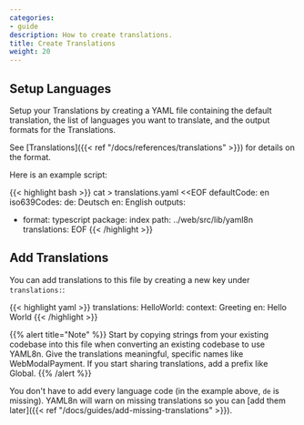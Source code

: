 ```yaml
---
categories:
- guide
description: How to create translations.
title: Create Translations
weight: 20
---
```


## Setup Languages

Setup your Translations by creating a YAML file containing the default translation, the list of languages you want to translate, and the output formats for the Translations.

See [Translations]({{< ref "/docs/references/translations" >}}) for details on the format.

Here is an example script:

{{< highlight bash >}}
cat > translations.yaml <<EOF
defaultCode: en
iso639Codes:
  de: Deutsch
  en: English
outputs:
- format: typescript
  package: index
  path: ../web/src/lib/yaml8n
translations:
EOF
{{< /highlight >}}

## Add Translations

You can add translations to this file by creating a new key under `translations:`:

{{< highlight yaml >}}
translations:
  HelloWorld:
    context: Greeting
    en: Hello World
{{< /highlight >}}

{{% alert title="Note" %}}
Start by copying strings from your existing codebase into this file when converting an existing codebase to use YAML8n.  Give the translations meaningful, specific names like WebModalPayment.  If you start sharing translations, add a prefix like Global.
{{% /alert %}}

You don't have to add every language code (in the example above, `de` is missing).  YAML8n will warn on missing translations so you can [add them later]({{< ref "/docs/guides/add-missing-translations" >}}).
